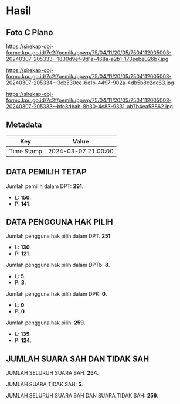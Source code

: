 # Hasil

## Foto C Plano

https://sirekap-obj-formc.kpu.go.id/7c2f/pemilu/ppwp/75/04/11/20/05/7504112005003-20240307-205333--1830d9ef-9d1a-468a-a2b1-173eebe026b7.jpg

https://sirekap-obj-formc.kpu.go.id/7c2f/pemilu/ppwp/75/04/11/20/05/7504112005003-20240307-205334--3cb530ce-6e1b-4497-902a-4db5b8c2dc63.jpg

https://sirekap-obj-formc.kpu.go.id/7c2f/pemilu/ppwp/75/04/11/20/05/7504112005003-20240307-205333--bfe8dbab-8b30-4c83-9331-ab7b4ea58862.jpg


## Metadata

| Key        | Value               |
| ---------- | ------------------- |
| Time Stamp | 2024-03-07 21:00:00 |


## DATA PEMILIH TETAP

Jumlah pemilih dalam DPT: **291**.
 * L: **150**.
 * P: **141**.

## DATA PENGGUNA HAK PILIH

Jumlah pengguna hak pilih dalam DPT: **251**.
 * L: **130**.
 * P: **121**.

Jumlah pengguna hak pilih dalam DPTb: **8**.
 * L: **5**.
 * P: **3**.

Jumlah pengguna hak pilih dalam DPK: **0**.
 * L: **0**.
 * P: **0**.

Jumlah pengguna hak pilih: **259**.
 * L: **135**.
 * P: **124**.

## JUMLAH SUARA SAH DAN TIDAK SAH

JUMLAH SELURUH SUARA SAH: **254**.

JUMLAH SUARA TIDAK SAH: **5**.

JUMLAH SELURUH SUARA SAH DAN SUARA TIDAK SAH: **259**.



